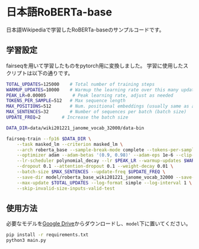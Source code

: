 # 日本語RoBERTa-base
日本語Wikipediaで学習したRoBERTa-baseのサンプルコードです。

## 学習設定

fairseqを用いて学習したものをpytorch用に変換しました。
学習に使用したスクリプトは以下の通りです。

~~~bash:train.sh
TOTAL_UPDATES=125000    # Total number of training steps
WARMUP_UPDATES=10000    # Warmup the learning rate over this many updates
PEAK_LR=0.00005          # Peak learning rate, adjust as needed
TOKENS_PER_SAMPLE=512   # Max sequence length
MAX_POSITIONS=512       # Num. positional embeddings (usually same as above)
MAX_SENTENCES=32        # Number of sequences per batch (batch size)
UPDATE_FREQ=2        # Increase the batch size

DATA_DIR=data/wiki201221_janome_vocab_32000/data-bin

fairseq-train --fp16 $DATA_DIR \
    --task masked_lm --criterion masked_lm \
    --arch roberta_base --sample-break-mode complete --tokens-per-sample $TOKENS_PER_SAMPLE \
    --optimizer adam --adam-betas '(0.9, 0.98)' --adam-eps 1e-6 --clip-norm 0.0 \
    --lr-scheduler polynomial_decay --lr $PEAK_LR --warmup-updates $WARMUP_UPDATES --total-num-update $TOTAL_UPDATES \
    --dropout 0.1 --attention-dropout 0.1 --weight-decay 0.01 \
    --batch-size $MAX_SENTENCES --update-freq $UPDATE_FREQ \
    --save-dir model/roberta_base_wiki201221_janome_vocab_32000 --save-interval 10 \
    --max-update $TOTAL_UPDATES --log-format simple --log-interval 1 \
    --skip-invalid-size-inputs-valid-test
~~~

## 使用方法

必要なモデルを[Google Drive](https://drive.google.com/file/d/1cMIED6Yt38WSBXyhTpE8rlMQjLuWzGol/view?usp=sharing)からダウンロードし、`model`下に置いてください。

~~~bash
pip install -r requirements.txt
python3 main.py
~~~
